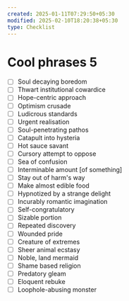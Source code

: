 ```yaml
---
created: 2025-01-11T07:29:50+05:30
modified: 2025-02-10T18:20:38+05:30
type: Checklist
---
```


# Cool phrases 5

- [ ] Soul decaying boredom
- [ ] Thwart institutional cowardice
- [ ] Hope-centric approach
- [ ] Optimism crusade
- [ ] Ludicrous standards
- [ ] Urgent realisation
- [ ] Soul-penetrating pathos
- [ ] Catapult into hysteria
- [ ] Hot sauce savant
- [ ] Cursory attempt to oppose
- [ ] Sea of confusion 
- [ ] Interminable amount [of something]
- [ ] Stay out of harm's way
- [ ] Make almost edible food
- [ ] Hypnotized by a strange delight
- [ ] Incurably romantic imagination
- [ ] Self-congratulatory
- [ ] Sizable portion 
- [ ] Repeated discovery
- [ ] Wounded pride
- [ ] Creature of extremes
- [ ] Sheer animal ecstasy
- [ ] Noble, land mermaid
- [ ] Shame based religion 
- [ ] Predatory gleam
- [ ] Eloquent rebuke
- [ ] Loophole-abusing monster 
